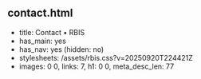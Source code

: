 ## contact.html
- title: Contact • RBIS
- has_main: yes
- has_nav: yes (hidden: no)
- stylesheets: /assets/rbis.css?v=20250920T224421Z
- images: 0
0, links: 7, h1: 0
0, meta_desc_len: 77
